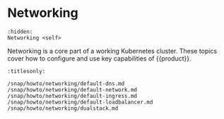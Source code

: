 # Networking

```{toctree}
:hidden:
Networking <self>
```

Networking is a core part of a working Kubernetes cluster. These topics cover
how to configure and use key capabilities of {{product}}.

```{toctree}
:titlesonly:

/snap/howto/networking/default-dns.md
/snap/howto/networking/default-network.md
/snap/howto/networking/default-ingress.md
/snap/howto/networking/default-loadbalancer.md
/snap/howto/networking/dualstack.md
```
